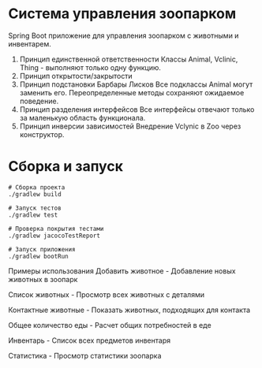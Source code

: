 # Система управления зоопарком
Spring Boot приложение для управления зоопарком с животными и инвентарем.
1. Принцип единственной ответственности
Классы Animal, Vclinic, Thing - выполняют только одну функцию.
2. Принцип открытости/закрытости
3. Принцип подстановки Барбары Лисков
Все подклассы Animal могут заменить его. Переопределенные методы
сохраняют ожидаемое поведение.
4.  Принцип разделения интерфейсов
Все интерфейсы отвечают только за маленькую область функционала.
5. Принцип инверсии зависимостей
Внедрение Vclynic в Zoo через конструктор.
# Сборка и запуск
```
# Сборка проекта
./gradlew build

# Запуск тестов
./gradlew test

# Проверка покрытия тестами
./gradlew jacocoTestReport

# Запуск приложения
./gradlew bootRun
```
Примеры использования
Добавить животное - Добавление новых животных в зоопарк

Список животных - Просмотр всех животных с деталями

Контактные животные - Показать животных, подходящих для контакта

Общее количество еды - Расчет общих потребностей в еде

Инвентарь - Список всех предметов инвентаря

Статистика - Просмотр статистики зоопарка
